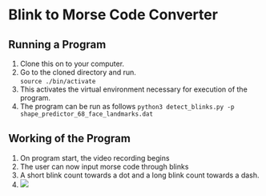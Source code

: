 # Blink to Morse Code Converter

## Running a Program

 1. Clone this on to your computer.  
 2. Go to the cloned directory and run.  
 ``` source ./bin/activate ```
 3. This activates the virtual environment necessary for execution of the program. 
 4. The program can be run as follows
 ``` python3 detect_blinks.py -p shape_predictor_68_face_landmarks.dat ```

## Working of the Program

 1. On program start, the video recording begins
 2. The user can now input morse code through blinks
 3. A  short blink count towards a dot and a long blink count towards a dash.
 4. <img src="https://upload.wikimedia.org/wikipedia/commons/thumb/b/b5/International_Morse_Code.svg/1200px-International_Morse_Code.svg.png">